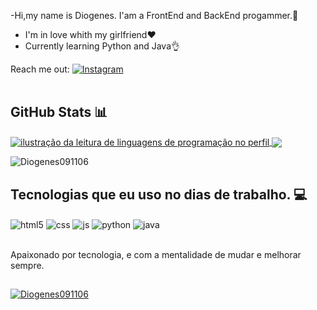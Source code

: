 -Hi,my name is Diogenes. I'am a FrontEnd and BackEnd progammer.👋
- I'm in love whith my girlfriend❤️
- Currently learning Python and Java👌

Reach me out:  [![Instagram](https://img.shields.io/badge/Instagram-%23E4405F.svg?logo=Instagram&logoColor=white)](https://instagram.com/_diogenes07_) 
<br><br>



## GitHub Stats 📊
  
<a href="https://github.com/Gurupreet" title="ilustração do mapeamento de linguagens">
  <img align="center" src="https://github-readme-stats.vercel.app/api/top-langs/?username=Diogenes091106&theme=dark&hide_langs_below=1" alt="ilustração da leitura de linguagens de programação no perfil"/>
</a>

<a href="https://github.com/Gurupreet" title="ilustração do mapeamento do perfil">
 <img align="center" src="https://github-readme-stats.vercel.app/api?username=Diogenes091106&theme=dark&hide_border=false&include_all_commits=false&count_private=false"/>
</a>

<a> ![Diogenes091106](https://github-readme-streak-stats.herokuapp.com/?user=tilakjain123&theme=dark&hide_border=false) </a>
##
 
## Tecnologias que eu uso no dias de trabalho. 💻

<div style="display: inline_block">
  <img align="center" alt="html5" src="https://img.shields.io/badge/HTML5-E34F26?style=for-the-badge&logo=html5&logoColor=white" />
  <img align="center" alt="css" src="https://img.shields.io/badge/CSS3-1572B6?style=for-the-badge&logo=css3&logoColor=white" />
  <img align="center" alt="js" src="https://img.shields.io/badge/JavaScript-F7DF1E?style=for-the-badge&logo=javascript&logoColor=black" />
   <img align="center" alt="python" src="https://img.shields.io/badge/python-3670A0?style=for-the-badge&logo=python&logoColor=ffdd54" />
   <img align="center" alt="java" src="https://img.shields.io/badge/Java-ED8B00?style=for-the-badge&logo=openjdk&logoColor=white"/>
  
</div><br/>

Apaixonado por tecnologia, e com a mentalidade de mudar e melhorar sempre.

##

[![Diogenes091106](https://visitcount.itsvg.in/api?id=Diogenes091106&label=Profile%20Views&color=11&icon=3&pretty=true)](https://visitcount.itsvg.in)
